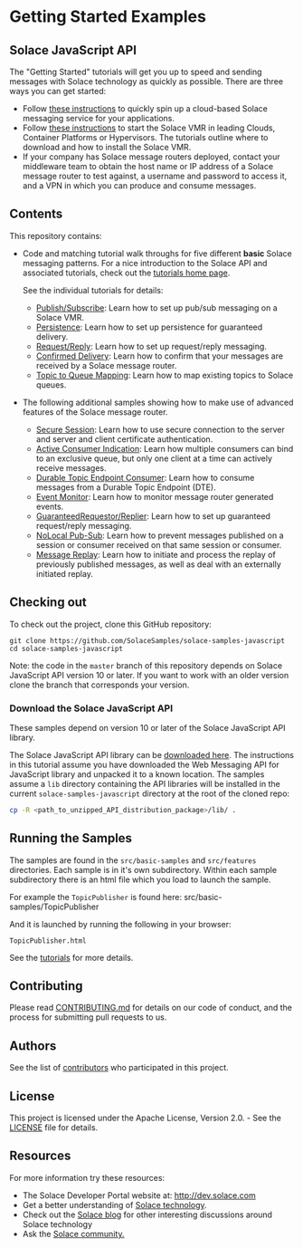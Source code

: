 # Getting Started Examples

## Solace JavaScript API

The "Getting Started" tutorials will get you up to speed and sending messages with Solace technology as quickly as possible. There are three ways you can get started:

- Follow [these instructions](https://cloud.solace.com/learn/group_getting_started/ggs_signup.html) to quickly spin up a cloud-based Solace messaging service for your applications.
- Follow [these instructions](https://docs.solace.com/Solace-SW-Broker-Set-Up/Setting-Up-SW-Brokers.htm) to start the Solace VMR in leading Clouds, Container Platforms or Hypervisors. The tutorials outline where to download and how to install the Solace VMR.
- If your company has Solace message routers deployed, contact your middleware team to obtain the host name or IP address of a Solace message router to test against, a username and password to access it, and a VPN in which you can produce and consume messages.

## Contents

This repository contains:

* Code and matching tutorial walk throughs for five different **basic** Solace messaging patterns. For a nice introduction to the Solace API and associated tutorials, check out the [tutorials home page](https://dev.solace.com/samples/solace-samples-javascript/).

    See the individual tutorials for details:

    - [Publish/Subscribe](https://dev.solace.com/samples/solace-samples-javascript/publish-subscribe): Learn how to set up pub/sub messaging on a Solace VMR.
    - [Persistence](https://dev.solace.com/samples/solace-samples-javascript/persistence-with-queues): Learn how to set up persistence for guaranteed delivery.
    - [Request/Reply](https://dev.solace.com/samples/solace-samples-javascript/request-reply): Learn how to set up request/reply messaging.
    - [Confirmed Delivery](https://dev.solace.com/samples/solace-samples-javascript/confirmed-delivery): Learn how to confirm that your messages are received by a Solace message router.
    - [Topic to Queue Mapping](https://dev.solace.com/samples/solace-samples-javascript/topic-to-queue-mapping): Learn how to map existing topics to Solace queues.

* The following additional samples showing how to make use of advanced features of the Solace message router.

    - [Secure Session](https://github.com/SolaceSamples/solace-samples-javascript/tree/master/src/features/SecureSession): Learn how to use secure connection to the server and server and client certificate authentication.
    - [Active Consumer Indication](https://dev.solace.com/samples/solace-samples-javascript/feature_ActiveConsumerIndication): Learn how multiple consumers can bind to an exclusive queue, but only one client at a time can actively receive messages.
    - [Durable Topic Endpoint Consumer](https://dev.solace.com/samples/solace-samples-javascript/feature_DTEConsumer): Learn how to consume messages from a Durable Topic Endpoint (DTE).
    - [Event Monitor](https://github.com/SolaceSamples/solace-samples-javascript/tree/master/src/features/EventMonitor): Learn how to monitor message router generated events.
    - [GuaranteedRequestor/Replier](https://github.com/SolaceSamples/solace-samples-javascript/tree/master/src/features): Learn how to set up guaranteed request/reply messaging.
    - [NoLocal Pub-Sub](https://github.com/SolaceSamples/solace-samples-javascript/tree/master/src/features/NoLocalPubSub): Learn how to prevent messages published on a session or consumer received on that same session or consumer.
    - [Message Replay](https://github.com/SolaceSamples/solace-samples-javascript/tree/master/src/features/MessageReplay): Learn how to initiate and process the replay of previously published messages, as well as deal with an externally initiated replay.

## Checking out

To check out the project, clone this GitHub repository:

```
git clone https://github.com/SolaceSamples/solace-samples-javascript
cd solace-samples-javascript
```

Note: the code in the `master` branch of this repository depends on Solace JavaScript API version 10 or later. If you want to work with an older version clone the branch that corresponds your version.

### Download the Solace JavaScript API

These samples depend on version 10 or later of the Solace JavaScript API library.

The Solace JavaScript API library can be [downloaded here](https://solace.com/downloads/).  The instructions in this tutorial assume you have downloaded the Web Messaging API for JavaScript library and unpacked it to a known location. The samples assume a  `lib` directory containing the API libraries will be installed in the current `solace-samples-javascript` directory at the root of the cloned repo:

```bash
cp -R <path_to_unzipped_API_distribution_package>/lib/ .
```

## Running the Samples

The samples are found in the `src/basic-samples` and `src/features` directories. Each sample is in it's own subdirectory. Within each sample subdirectory there is an html file which you load to launch the sample.

For example the `TopicPublisher` is found here:
    src/basic-samples/TopicPublisher

And it is launched by running the following in your browser:

    TopicPublisher.html

See the [tutorials](https://dev.solace.com/samples/solace-samples-javascript/) for more details.

## Contributing

Please read [CONTRIBUTING.md](CONTRIBUTING.md) for details on our code of conduct, and the process for submitting pull requests to us.

## Authors

See the list of [contributors](https://github.com/SolaceSamples/solace-samples-javascript/contributors) who participated in this project.

## License

This project is licensed under the Apache License, Version 2.0. - See the [LICENSE](LICENSE) file for details.

## Resources

For more information try these resources:

- The Solace Developer Portal website at: http://dev.solace.com
- Get a better understanding of [Solace technology](https://solace.com/products/tech/).
- Check out the [Solace blog](http://dev.solace.com/blog/) for other interesting discussions around Solace technology
- Ask the [Solace community.](https://solace.community)
